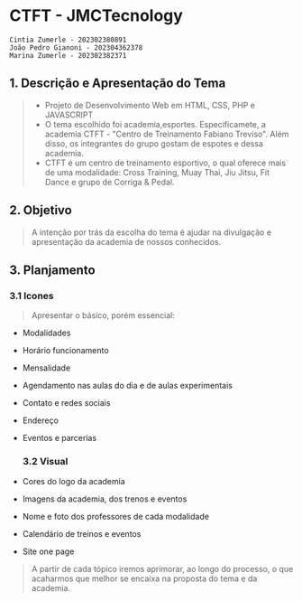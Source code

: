 # CTFT - JMCTecnology

    Cintia Zumerle - 202302380891
    João Pedro Gianoni - 202304362378
    Marina Zumerle - 202302382371

## 1. Descrição e Apresentação do Tema

>- Projeto de Desenvolvimento Web em HTML, CSS, PHP e JAVASCRIPT
>- O tema escolhido foi academia,esportes. Especificamete, a academia CTFT - "Centro de Treinamento Fabiano Treviso". Além disso, os integrantes do grupo gostam de espotes e dessa academia.
>- CTFT é um centro de treinamento esportivo, o qual oferece mais de uma modalidade: Cross Training, Muay Thai, Jiu Jitsu, Fit Dance e grupo de Corriga & Pedal. 
    
## 2. Objetivo

> A intenção por trás da escolha do tema é ajudar na divulgação e apresentação da academia de nossos conhecidos.

## 3. Planjamento

   ### **3.1 Icones**
> Apresentar o básico, porém essencial:
 - Modalidades
 - Horário funcionamento
 - Mensalidade
 - Agendamento nas aulas do dia e de aulas experimentais
 - Contato e redes sociais
 - Endereço
 - Eventos e parcerias

   ### **3.2 Visual**
  - Cores do logo da academia
  - Imagens da academia, dos trenos e eventos
  - Nome e foto dos professores de cada modalidade
  - Calendário de treinos e eventos
  - Site one page
  
  > A partir de cada tópico iremos aprimorar, ao longo do processo, o que acaharmos que melhor se encaixa na proposta do tema e da academia.

